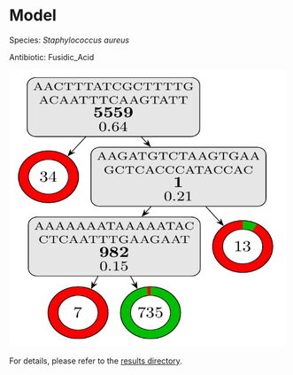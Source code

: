 
# Model

Species: *Staphylococcus aureus*

Antibiotic: Fusidic_Acid

<a href="./model.pdf"><img src="./model.png" width=500 height=500 /></a>

For details, please refer to the [results directory](../../../../../results/cart_b/staphylococcus%20aureus/fusidic_acid/repeat_1/).

